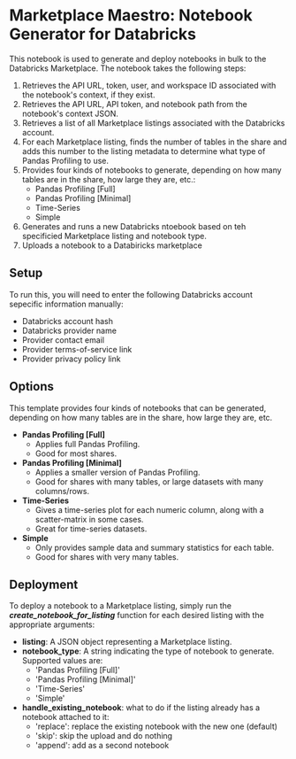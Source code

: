 # Marketplace Maestro: Notebook Generator for Databricks

This notebook is used to generate and deploy notebooks in bulk to the Databricks Marketplace. The notebook takes the following steps:
1. Retrieves the API URL, token, user, and workspace ID associated with the notebook's context, if they exist.
2. Retrieves the API URL, API token, and notebook path from the notebook's context JSON.
3. Retrieves a list of all Marketplace listings associated with the Databricks account.
4. For each Marketplace listing, finds the number of tables in the share and adds this number to the listing metadata to determine what type of Pandas Profiling to use.
5. Provides four kinds of notebooks to generate, depending on how many tables are in the share, how large they are, etc.:
    - Pandas Profiling [Full]
    - Pandas Profiling [Minimal]
    - Time-Series
    - Simple
6. Generates and runs a new Databricks ntoebook based on teh specificied Marketplace listing and notebook type.
7. Uploads a notebook to a Databiricks marketplace

## Setup

To run this, you will need to enter the following Databricks account sepecific information manually:
- Databricks account hash
- Databricks provider name
- Provider contact email
- Provider terms-of-service link
- Provider privacy policy link

## Options
This template provides four kinds of notebooks that can be generated, depending on how many tables are in the share, how large they are, etc.
- **Pandas Profiling [Full]** 
   - Applies full Pandas Profiling. 
   - Good for most shares.
- **Pandas Profiling [Minimal]** 
    - Applies a smaller version of Pandas Profiling. 
    - Good for shares with many tables, or large datasets with many columns/rows.
- **Time-Series** 
    - Gives a time-series plot for each numeric column, along with a scatter-matrix in some cases. 
    - Great for time-series datasets.
- **Simple** 
    - Only provides sample data and summary statistics for each table. 
    - Good for shares with very many tables.

## Deployment
To deploy a notebook to a Marketplace listing, simply run the **_create_notebook_for_listing_** function for each desired listing with the appropriate arguments:
- __listing__: A JSON object representing a Marketplace listing.
- __notebook_type__: A string indicating the type of notebook to generate. Supported values are:
    - 'Pandas Profiling [Full]'
    - 'Pandas Profiling [Minimal]'
    - 'Time-Series'
    - 'Simple'
- __handle_existing_notebook__: what to do if the listing already has a notebook attached to it:
    - 'replace': replace the existing notebook with the new one (default)
    - 'skip': skip the upload and do nothing
    - 'append': add as a second notebook
